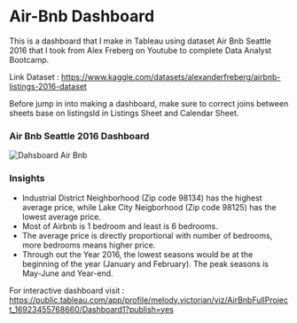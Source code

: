 # Air-Bnb Dashboard
This is a dashboard that I make in Tableau using dataset Air Bnb Seattle 2016 that I took from Alex Freberg on Youtube to complete Data Analyst Bootcamp.

Link Dataset : https://www.kaggle.com/datasets/alexanderfreberg/airbnb-listings-2016-dataset

Before jump in into making a dashboard, make sure to correct joins between sheets base on listingsId in Listings Sheet and Calendar Sheet.

### Air Bnb Seattle 2016 Dashboard

![Dahsboard Air Bnb](https://github.com/melodyvictorian22/Air-Bnb-Tableau-Project/assets/50192955/bb84d5b6-7e5c-421b-80c6-b4db7dba7ba8)

### Insights
- Industrial District Neighborhood (Zip code 98134) has the highest average price, while Lake City Neigborhood (Zip code 98125) has the lowest average price.
- Most of Airbnb is 1 bedroom and least is 6 bedrooms.
- The average price is directly proportional with number of bedrooms, more bedrooms means higher price.
- Through out the Year 2016, the lowest seasons would be at the beginning of the year (January and February). The peak seasons is May-June and Year-end.

For interactive dashboard visit : https://public.tableau.com/app/profile/melody.victorian/viz/AirBnbFullProject_16923455768660/Dashboard1?publish=yes
